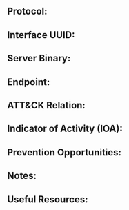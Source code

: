 ## Protocol:


## Interface UUID: 


## Server Binary: 


## Endpoint:


## ATT&CK Relation:



## Indicator of Activity (IOA):


## Prevention Opportunities: 


## Notes: 



## Useful Resources: 
